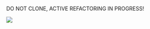 DO NOT CLONE, ACTIVE REFACTORING IN PROGRESS!

![](https://media.tenor.com/images/56c9ac6ef5dfb92072b084fd96d1b226/tenor.gif)